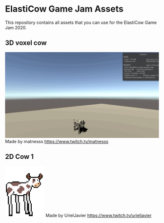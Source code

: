 # ElastiCow Game Jam Assets
This repository contains all assets that you can use for the ElastiCow Game Jam 2020. 
## 3D voxel cow 
![](Assets/Models/cow/Media/ElastivacaAsset.gif)
Made by matnesss 
https://www.twitch.tv/matnesss
## 2D Cow 1
![](Assets/Sprites/UrielJavier/elasticow.png)
Made by UrielJavier 
https://www.twitch.tv/urieljavier




